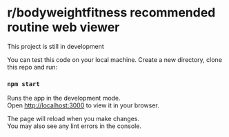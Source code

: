 # r/bodyweightfitness recommended routine web viewer

This project is still in development

You can test this code on your local machine. Create a new directory, clone this repo and run: 

### `npm start` ###

Runs the app in the development mode.\
Open [http://localhost:3000](http://localhost:3000) to view it in your browser.

The page will reload when you make changes.\
You may also see any lint errors in the console.
